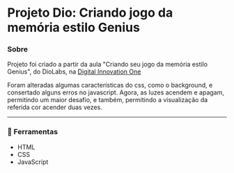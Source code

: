 # Projeto Dio: Criando jogo da memória estilo Genius
### Sobre
Projeto foi criado a partir da aula "Criando seu jogo da memória estilo Genius", do DioLabs, na [Digital Innovation One](https://digitalinnovation.one/ "Digital Innovation One")

Foram alteradas algumas características do css, como o background, e consertado alguns erros no javascript. Agora, as luzes acendem e apagam, permitindo um maior desafio, e também, permitindo a visualização da referida cor acender duas vezes.

---

### 🚀 Ferramentas
- HTML
- CSS
- JavaScript
